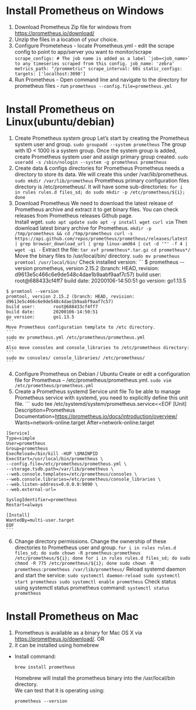 # Install Prometheus on Windows
  1. Download Prometheus Zip file for windows from https://prometheus.io/download/
  2. Unzip the files in a location of your choice.
  3. Configure Prometeheus
    - locate Prometheus.yml
    - edit the scrape config to point to app/server you want to monitor/scrape
    ```
    scrape_configs:
    # The job name is added as a label `job=<job_name>` to any timeseries scraped from this config.
     job_name: 'zebra'
        metrics_path: "/prommetric"
        scrape_interval: 60s
        static_configs:
         targets: ['localhost:3090']  
    ```
  4. Run Prometheus
    - Open command line and navigate to the directory for prometheus files
    - run
    ```
    prometheus --config.file=prometheus.yml
    ```
# Install Prometheus on Linux(ubuntu/debian)
  1. Create Prometheus system group
    Let’s start by creating the Prometheus system user and group.
    ```
    sudo groupadd --system prometheus
    ```
    The group with ID < 1000 is a system group. Once the system group is added, create Prometheus system user and assign primary group created.
    ```
    sudo useradd -s /sbin/nologin --system -g prometheus prometheus
    ```
  2. Create data & configs directories for Prometheus
    Prometheus needs a directory to store its data. We will create this under /var/lib/prometheus.
    ```
    sudo mkdir /var/lib/prometheus
    ```
    Prometheus primary configuration files directory is /etc/prometheus/. It will have some sub-directories:
    ```
    for i in rules rules.d files_sd; do sudo mkdir -p /etc/prometheus/${i}; done
    ```
  3. Download Prometheus
    We need to download the latest release of Prometheus archive and extract it to get binary files. You can check releases from Prometheus releases Github page.  
    Install wget.
    ```
    sudo apt update
    sudo apt -y install wget curl vim
    ```
    Then download latest binary archive for Prometheus.
    ```
    mkdir -p /tmp/prometheus && cd /tmp/prometheus
    curl -s https://api.github.com/repos/prometheus/prometheus/releases/latest | grep browser_download_url | grep linux-amd64 | cut -d '"' -f 4 | wget -qi -
    ```
    Extract the file:
    ```
    tar xvf prometheus*.tar.gz
    cd prometheus*/
    ```
    Move the binary files to /usr/local/bin/ directory.
    ```
    sudo mv prometheus promtool /usr/local/bin/
    ```
    Check installed version:
    ```
    $ prometheus --version
    prometheus, version 2.15.2 (branch: HEAD, revision: d9613e5c466c6e9de548c4dae1b9aabf9aaf7c57)
    build user:       root@688433cf4ff7
    build date:       20200106-14:50:51
    go version:       go1.13.5

    $ promtool --version
    promtool, version 2.15.2 (branch: HEAD, revision: d9613e5c466c6e9de548c4dae1b9aabf9aaf7c57)
    build user:       root@688433cf4ff7
    build date:       20200106-14:50:51
    go version:       go1.13.5
    ```
    Move Prometheus configuration template to /etc directory.
    ```
    sudo mv prometheus.yml /etc/prometheus/prometheus.yml
    ```
    Also move consoles and console_libraries to /etc/prometheus directory:
    ```
    sudo mv consoles/ console_libraries/ /etc/prometheus/
    ```
  4. Configure Prometheus on Debian / Ubuntu
    Create or edit a configuration file for Prometheus – /etc/prometheus/prometheus.yml.
    ```
    sudo vim /etc/prometheus/prometheus.yml
    ```
  5. Create a Prometheus systemd Service unit file
    To be able to manage Prometheus service with systemd, you need to explicitly define this unit file.
    ```
    sudo tee /etc/systemd/system/prometheus.service<<EOF
    [Unit]
    Description=Prometheus
    Documentation=https://prometheus.io/docs/introduction/overview/
    Wants=network-online.target
    After=network-online.target

    [Service]
    Type=simple
    User=prometheus
    Group=prometheus
    ExecReload=/bin/kill -HUP \$MAINPID
    ExecStart=/usr/local/bin/prometheus \
    --config.file=/etc/prometheus/prometheus.yml \
    --storage.tsdb.path=/var/lib/prometheus \
    --web.console.templates=/etc/prometheus/consoles \
    --web.console.libraries=/etc/prometheus/console_libraries \
    --web.listen-address=0.0.0.0:9090 \
    --web.external-url=

    SyslogIdentifier=prometheus
    Restart=always

    [Install]
    WantedBy=multi-user.target
    EOF
    ```
  6. Change directory permissions.
    Change the ownership of these directories to Prometheus user and group.
    ```
    for i in rules rules.d files_sd; do sudo chown -R prometheus:prometheus /etc/prometheus/${i}; done
    for i in rules rules.d files_sd; do sudo chmod -R 775 /etc/prometheus/${i}; done
    sudo chown -R prometheus:prometheus /var/lib/prometheus/
    ```
    Reload systemd daemon and start the service:
    ```
    sudo systemctl daemon-reload
    sudo systemctl start prometheus
    sudo systemctl enable prometheus
    ```
    Check status using systemctl status prometheus command:
    ```
    systemctl status prometheus
    ```
# Install Prometheus on Mac
  1. Prometheus is available as a binary for Mac OS X via https://prometheus.io/download/.
  OR
  2. it can be installed using homebrew
  - Install command:
    ```
    brew install prometheus
    ```
    Homebrew will install the prometheus binary into the /usr/local/bin directory.  
    We can test that it is operating using:
    ```
    prometheus --version
    ```
